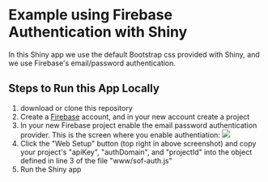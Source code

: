 # Example using Firebase Authentication with Shiny

In this Shiny app we use the default Bootstrap css provided with Shiny, and we use Firebase's email/password
authentication.

## Steps to Run this App Locally 

1. download or clone this repository
2. Create a [Firebase](https://firebase.google.com/) account, and in your new account create a project 
3. In your new Firebase project enable the email password authentication provider.  This is the screen where you enable authentiation:
![](https://res.cloudinary.com/dxqnb8xjb/image/upload/v1546446242/firebase-auth-screenshot_rdn9sr.png)
4. Click the "Web Setup" button (top right in above screenshot) and copy your project's "apiKey", "authDomain", and "projectId" into the object defined in line 3 of the file "www/sof-auth.js"
5. Run the Shiny app

